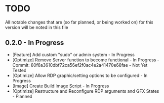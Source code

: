 # TODO

All notable changes that are (so far planned, or being worked on) for this version will be noted in this file

## 0.2.0 - In Progress
- [Feature] Add custom "sudo" or admin system - In Progress
- [Optimize] Remove Server function to become functional - In Progress - Commit: 80f6a3610dbf72ca56ef2f0ac4e2a41470e68fae - Not Yet Tested
- [Optimize] Allow RDP graphic/setting options to be configured - In Progress
- [Image] Create Build Image Script - In Progress
- [Optimize] Restructure and Reconfigure RDP arguments and GFX States - Planned
